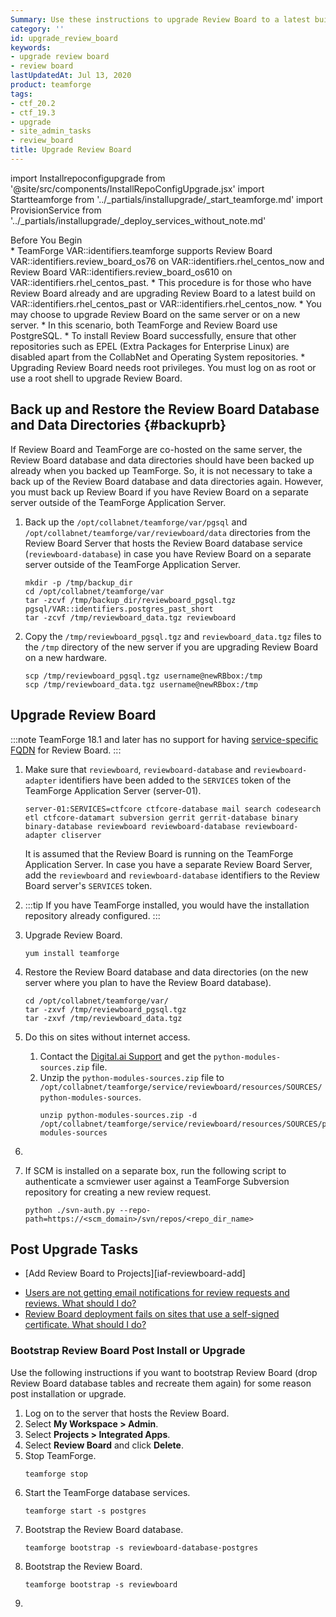 ```yaml
---
Summary: Use these instructions to upgrade Review Board to a latest build.
category: ''
id: upgrade_review_board
keywords:
- upgrade review board
- review board
lastUpdatedAt: Jul 13, 2020
product: teamforge
tags:
- ctf_20.2
- ctf_19.3
- upgrade
- site_admin_tasks
- review_board
title: Upgrade Review Board
---
```


import Installrepoconfigupgrade from '@site/src/components/InstallRepoConfigUpgrade.jsx'
import Startteamforge from '../_partials/installupgrade/_start_teamforge.md'
import ProvisionService from '../_partials/installupgrade/_deploy_services_without_note.md'

<div class="panel panel-info">
<div class="panel-heading">Before You Begin</div>
<div class="panel-body" markdown="1">
* TeamForge VAR::identifiers.teamforge supports Review Board VAR::identifiers.review_board_os76 on VAR::identifiers.rhel_centos_now and Review Board VAR::identifiers.review_board_os610 on VAR::identifiers.rhel_centos_past.
* This procedure is for those who have Review Board already and are upgrading Review Board to a latest build on VAR::identifiers.rhel_centos_past or VAR::identifiers.rhel_centos_now.
* You may choose to upgrade Review Board on the same server or on a new server.
* In this scenario, both TeamForge and Review Board use PostgreSQL.
* To install Review Board successfully, ensure that other repositories such as EPEL (Extra Packages for Enterprise Linux) are disabled apart from the CollabNet and Operating System repositories.
* Upgrading Review Board needs root privileges. You must log on as root or use a root shell to upgrade Review Board.
</div>
</div>

## Back up and Restore the Review Board Database and Data Directories {#backuprb}

If Review Board and TeamForge are co-hosted on the same server, the Review Board database and data directories should have been backed up already when you backed up TeamForge. So, it is not necessary to take a back up of the Review Board database and data directories again. However, you must back up Review Board if you have Review Board on a separate server outside of the TeamForge Application Server. 

1. Back up the `/opt/collabnet/teamforge/var/pgsql` and `/opt/collabnet/teamforge/var/reviewboard/data` directories from the Review Board Server that hosts the Review Board database service (`reviewboard-database`) in case you have Review Board on a separate server outside of the TeamForge Application Server.

   ```shell
   mkdir -p /tmp/backup_dir
   cd /opt/collabnet/teamforge/var
   tar -zcvf /tmp/backup_dir/reviewboard_pgsql.tgz pgsql/VAR::identifiers.postgres_past_short
   tar -zcvf /tmp/reviewboard_data.tgz reviewboard
   ````

2. Copy the `/tmp/reviewboard_pgsql.tgz` and `reviewboard_data.tgz` files to the `/tmp` directory of the new server if you are upgrading Review Board on a new hardware.

   ```shell
   scp /tmp/reviewboard_pgsql.tgz username@newRBbox:/tmp
   scp /tmp/reviewboard_data.tgz username@newRBbox:/tmp
   ````

## Upgrade Review Board

<!-- https://forge.collab.net/sf/go/artf304560#2 -->
:::note
TeamForge 18.1 and later has no support for having [service-specific FQDN](../siteconfigtokens) for Review Board.
:::

1. Make sure that `reviewboard`, `reviewboard-database` and `reviewboard-adapter` identifiers have been added to the `SERVICES` token of the TeamForge Application Server (server-01).
   ```shell
   server-01:SERVICES=ctfcore ctfcore-database mail search codesearch etl ctfcore-datamart subversion gerrit gerrit-database binary binary-database reviewboard reviewboard-database reviewboard-adapter cliserver
   ````

   It is assumed that the Review Board is running on the TeamForge Application Server. In case you have a separate Review Board Server, add the `reviewboard` and `reviewboard-database` identifiers to the Review Board server's `SERVICES` token.


2. <Installrepoconfigupgrade />

   :::tip
   If you have TeamForge installed, you would have the installation repository already configured.
   :::

1. Upgrade Review Board.
   ```shell
   yum install teamforge
   ````

2. Restore the Review Board database and data directories (on the new server where you plan to have the Review Board database).
   
   ```shell
   cd /opt/collabnet/teamforge/var/
   tar -zxvf /tmp/reviewboard_pgsql.tgz
   tar -zxvf /tmp/reviewboard_data.tgz
   ````   

3. Do this on sites without internet access.
   1. Contact the [Digital.ai Support](https://support.digital.ai) and get the `python-modules-sources.zip` file.
   2. Unzip the `python-modules-sources.zip` file to `/opt/collabnet/teamforge/service/reviewboard/resources/SOURCES/python-modules-sources`.
      ```shell
      unzip python-modules-sources.zip -d /opt/collabnet/teamforge/service/reviewboard/resources/SOURCES/python-modules-sources
      ````

4. <ProvisionService />

5. If SCM is installed on a separate box, run the following script to authenticate a scmviewer user against a TeamForge Subversion repository for creating a new review request.
    ```shell
    python ./svn-auth.py --repo-path=https://<scm_domain>/svn/repos/<repo_dir_name>
    ````

## Post Upgrade Tasks

* [Add Review Board to Projects][iaf-reviewboard-add]
<!-- https://forge.collab.net/sf/go/artf304542#3 -->
* [Users are not getting email notifications for review requests and reviews. What should I do?](../FAQPages/reviewboard-faqs.html#rbemailsettings)
* [Review Board deployment fails on sites that use a self-signed certificate. What should I do?](../FAQPages/reviewboard-faqs.html#cert-verification-cfg)

### Bootstrap Review Board Post Install or Upgrade
<!-- Adding this section for the defect https://forge.collab.net/sf/go/artf303737#5 -->
Use the following instructions if you want to bootstrap Review Board (drop Review Board database tables and recreate them again) for some reason post installation or upgrade.

1. Log on to the server that hosts the Review Board. 
2. Select **My Workspace > Admin**. 
3. Select **Projects > Integrated Apps**.
4. Select **Review Board** and click **Delete**.
5. Stop TeamForge.
   ```shell
   teamforge stop
   ````
6. Start the TeamForge database services. 
   ```shell
   teamforge start -s postgres
   ````
7. Bootstrap the Review Board database.
   ```shell
   teamforge bootstrap -s reviewboard-database-postgres
   ````
8. Bootstrap the Review Board. 
   ```shell
   teamforge bootstrap -s reviewboard
   ````
9. <Startteamforge />

